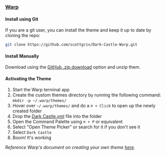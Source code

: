 ### [Warp](https://www.warp.dev/)

#### Install using Git

If you are a git user, you can install the theme and keep it up to date by cloning the repo:

```bash
git clone https://github.com/scottgriv/Dark-Castle-Warp.git
```

#### Install Manually

Download using the [GitHub .zip download](https://github.com/scottgriv/Dark-Castle-Warp/archive/main.zip) option and unzip them.

#### Activating the Theme

1. Start the Warp terminal app
2. Create the custom themes directory by running the following command: `mkdir -p ~/.warp/themes/`
3. Hover over `~/.warp/themes/` and do a `⌘ + Click` to open up the newly created folder
4. Drop the [Dark Castle.yml](./Dark%20Castle.yml) file into the folder
5. Open the Command Palette using `⌘ + P` or equivalent
6. Select "Open Theme Picker" or search for it if you don't see it
7. Select `Dark Castle`
8. Boom! It's working

_Reference Warp's document on creating your own theme [here](https://docs.warp.dev/appearance/custom-themes)._
